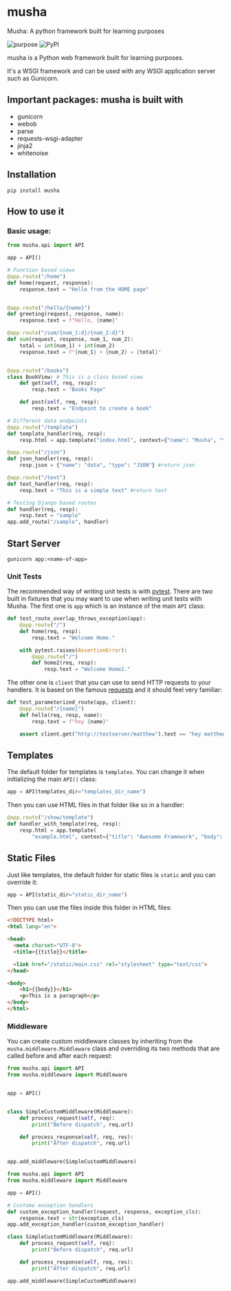 # musha
Musha: A python framework built for learning purposes

![purpose](https://img.shields.io/badge/purpose-learning-green.svg)
![PyPI](https://img.shields.io/pypi/v/musha.svg)


musha is a Python web framework built for learning purposes.

It's a WSGI framework and can be used with any WSGI application server such as Gunicorn.

## Important packages: musha is built with

- gunicorn
- webob
- parse
- requests-wsgi-adapter
- jinja2
- whitenoise


## Installation

```shell
pip install musha
```

## How to use it

### Basic usage:

```python
from musha.api import API

app = API()

# Function based views
@app.route("/home")
def home(request, response):
    response.text = "Hello from the HOME page"


@app.route("/hello/{name}")
def greeting(request, response, name):
    response.text = f"Hello, {name}"

@app.route("/sum/{num_1:d}/{num_2:d}")
def sum(request, response, num_1, num_2):
    total = int(num_1) + int(num_2)
    response.text = f"{num_1} + {num_2} = {total}"


@app.route("/books")
class BookView: # This is a class based view
    def get(self, req, resp):
        resp.text = "Books Page"

    def post(self, req, resp):
        resp.text = "Endpoint to create a book"

# Different data endpoints
@app.route("/template")
def template_handler(req, resp):
    resp.html = app.template("index.html", context={"name": "Musha", "title": "Best Framework"}) #Return a template

@app.route("/json")
def json_handler(req, resp):
    resp.json = {"name": "data", "type": "JSON"} #return json

@app.route("/text")
def text_handler(req, resp):
    resp.text = "This is a simple text" #return text

# Testing Django based routes
def handler(req, resp):
    resp.text = "sample"
app.add_route("/sample", handler)


```

## Start Server

```shell
gunicorn app:<name-of-app>
```

### Unit Tests

The recommended way of writing unit tests is with [pytest](https://docs.pytest.org/en/latest/). There are two built in fixtures
that you may want to use when writing unit tests with Musha. The first one is `app` which is an instance of the main `API` class:

```python
def test_route_overlap_throws_exception(app):
    @app.route("/")
    def home(req, resp):
        resp.text = "Welcome Home."

    with pytest.raises(AssertionError):
        @app.route("/")
        def home2(req, resp):
            resp.text = "Welcome Home2."
```

The other one is `client` that you can use to send HTTP requests to your handlers. It is based on the famous [requests](http://docs.python-requests.org/en/master/) and it should feel very familiar:

```python
def test_parameterized_route(app, client):
    @app.route("/{name}")
    def hello(req, resp, name):
        resp.text = f"hey {name}"

    assert client.get("http://testserver/matthew").text == "hey matthew"
```

## Templates

The default folder for templates is `templates`. You can change it when initializing the main `API()` class:

```python
app = API(templates_dir="templates_dir_name")
```

Then you can use HTML files in that folder like so in a handler:

```python
@app.route("/show/template")
def handler_with_template(req, resp):
    resp.html = app.template(
        "example.html", context={"title": "Awesome Framework", "body": "welcome to the future!"})
```

## Static Files

Just like templates, the default folder for static files is `static` and you can override it:

```python
app = API(static_dir="static_dir_name")
```

Then you can use the files inside this folder in HTML files:

```html
<!DOCTYPE html>
<html lang="en">

<head>
  <meta charset="UTF-8">
  <title>{{title}}</title>

  <link href="/static/main.css" rel="stylesheet" type="text/css">
</head>

<body>
    <h1>{{body}}</h1>
    <p>This is a paragraph</p>
</body>
</html>
```

### Middleware

You can create custom middleware classes by inheriting from the `musha.middleware.Middleware` class and overriding its two methods
that are called before and after each request:

```python
from musha.api import API
from musha.middleware import Middleware


app = API()


class SimpleCustomMiddleware(Middleware):
    def process_request(self, req):
        print("Before dispatch", req.url)

    def process_response(self, req, res):
        print("After dispatch", req.url)


app.add_middleware(SimpleCustomMiddleware)
```

```python
from musha.api import API
from musha.middleware import Middleware

app = API()

# Custome exception handlers
def custom_exception_handler(request, response, exception_cls):
    response.text = str(exception_cls)
app.add_exception_handler(custom_exception_handler)

class SimpleCustomMiddleware(Middleware):
    def process_request(self, req):
        print("Before dispatch", req.url)

    def process_response(self, req, res):
        print("After dispatch", req.url)

app.add_middleware(SimpleCustomMiddleware)
```